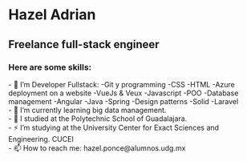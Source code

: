 <h1>Hazel Adrian</h1>
<h2>Freelance full-stack engineer</h2>
<h3>Here are some skills:</h3>
<body>
<section>- 🔭 I’m Developer Fullstack:
  -Git y programming  
  -CSS 
  -HTML 
  -Azure deployment on a website 
  -VueJs & Veux 
  -Javascript 
  -POO  
  -Database management
  -Angular 
  -Java 
  -Spring 
  -Design patterns
  -Solid 
  -Laravel 
  </section>
  <section>
 - 🌱 I’m currently learning big data management.
   </section>
  <section>
- 💬 I studied at the Polytechnic School of Guadalajara.
  </section>
  <section>
- ⚡ I’m studying at the University Center for Exact Sciences and Engineering. CUCEI
  </section>
- 📫 How to reach me: hazel.ponce@alumnos.udg.mx
</body>
